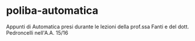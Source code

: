 # poliba-automatica
Appunti di Automatica presi durante le lezioni della prof.ssa Fanti e del dott. Pedroncelli nell'A.A. 15/16
